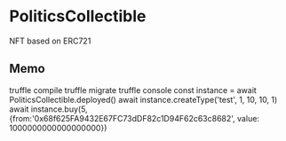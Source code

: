 # PoliticsCollectible

NFT based on ERC721

## Memo
truffle compile
truffle migrate
truffle console
const instance = await PoliticsCollectible.deployed()
await instance.createType('test', 1, 10, 10, 1)
await instance.buy(5, {from:'0x68f625FA9432E67FC73dDF82c1D94F62c63c8682', value: 1000000000000000000})
